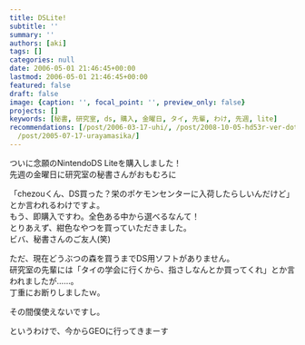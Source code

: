 ```yaml
---
title: DSLite!
subtitle: ''
summary: ''
authors: [aki]
tags: []
categories: null
date: 2006-05-01 21:46:45+00:00
lastmod: 2006-05-01 21:46:45+00:00
featured: false
draft: false
image: {caption: '', focal_point: '', preview_only: false}
projects: []
keywords: [秘書, 研究室, ds, 購入, 金曜日, タイ, 先輩, わけ, 先週, lite]
recommendations: [/post/2006-03-17-uhi/, /post/2008-10-05-hd53r-ver-dot-8wogou-ru/,
  /post/2005-07-17-urayamasika/]
---
```

ついに念願のNintendoDS Liteを購入しました！   
先週の金曜日に研究室の秘書さんがおもむろに   
  
「chezouくん、DS買った？栄のポケモンセンターに入荷したらしいんだけど」とか言われるわけですよ。   
もう、即購入ですわ。全色ある中から選べるなんて！   
とりあえず、紺色なやつを買っていただきました。   
ビバ、秘書さんのご友人(笑)   
  
ただ、現在どうぶつの森を買うまでDS用ソフトがありません。   
研究室の先輩には「タイの学会に行くから、指さしなんとか買ってくれ」とか言われましたが……。   
丁重にお断りしましたｗ。   
  
その間僕使えないですし。   
  
というわけで、今からGEOに行ってきまーす


